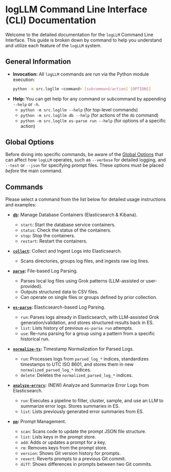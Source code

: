 # logLLM Command Line Interface (CLI) Documentation

Welcome to the detailed documentation for the `logLLM` Command Line Interface. This guide is broken down by command to help you understand and utilize each feature of the `logLLM` system.

## General Information

- **Invocation:** All `logLLM` commands are run via the Python module execution:
  ```bash
  python -m src.logllm <command> [subcommand/action] [OPTIONS]
  ```
- **Help:** You can get help for any command or subcommand by appending `--help` or `-h`.
  - `python -m src.logllm --help` (for top-level commands)
  - `python -m src.logllm db --help` (for actions of the `db` command)
  - `python -m src.logllm es-parse run --help` (for options of a specific action)

## Global Options

Before diving into specific commands, be aware of the [Global Options](./global_options.md) that can affect how `logLLM` operates, such as `--verbose` for detailed logging, and `--test` or `--json` for specifying prompt files. These options must be placed _before_ the main command.

## Commands

Please select a command from the list below for detailed usage instructions and examples:

- **[`db`](./db.md):** Manage Database Containers (Elasticsearch & Kibana).

  - `start`: Start the database service containers.
  - `status`: Check the status of the containers.
  - `stop`: Stop the containers.
  - `restart`: Restart the containers.

- **[`collect`](./collect.md):** Collect and Ingest Logs into Elasticsearch.

  - Scans directories, groups log files, and ingests raw log lines.

- **[`parse`](./parse.md):** File-based Log Parsing.

  - Parses local log files using Grok patterns (LLM-assisted or user-provided).
  - Outputs structured data to CSV files.
  - Can operate on single files or groups defined by prior collection.

- **[`es-parse`](./es-parse.md):** Elasticsearch-based Log Parsing.

  - `run`: Parses logs already in Elasticsearch, with LLM-assisted Grok generation/validation, and stores structured results back in ES.
  - `list`: Lists history of previous `es-parse run` attempts.
  - `use`: Re-runs parsing for a group using a pattern from a specific historical run.

- **[`normalize-ts`](./normalize-ts.md):** Timestamp Normalization for Parsed Logs.

  - `run`: Processes logs from `parsed_log_*` indices, standardizes timestamps to UTC ISO 8601, and stores them in new `normalized_parsed_log_*` indices.
  - `delete`: Deletes the `normalized_parsed_log_*` indices.

- **[`analyze-errors`](./analyze-errors.md):** (NEW) Analyze and Summarize Error Logs from Elasticsearch.

  - `run`: Executes a pipeline to filter, cluster, sample, and use an LLM to summarize error logs. Stores summaries in ES.
  - `list`: Lists previously generated error summaries from ES.

- **[`pm`](./pm.md):** Prompt Management.
  - `scan`: Scans code to update the prompt JSON file structure.
  - `list`: Lists keys in the prompt store.
  - `add`: Adds or updates a prompt for a key.
  - `rm`: Removes keys from the prompt store.
  - `version`: Shows Git version history for prompts.
  - `revert`: Reverts prompts to a previous Git commit.
  - `diff`: Shows differences in prompts between two Git commits.
